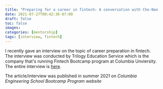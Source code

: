 ```yaml
---
title: "Preparing for a career in fintech: A conversation with Cho-Nan Tsai, a Fintech CTO"
date: 2021-07-27T00:42:36-07:00
draft: false
toc: false
images:
categories: [mentorship]
tags: [interview, fintech]
---
```


I recently gave an interview on the topic of career preparation in fintech. The interview was conducted by Trilogy Education Service which is the company that's running Fintech Bootcamp program at Columbia Unviersity. The entire interview is [here](https://bootcamp.cvn.columbia.edu/blog/cho-nan-tsai-preparing-for-a-fintech-career/).

The article/interview was published in summer 2021 on *Columbia Engineering School Bootcamp Program website*


